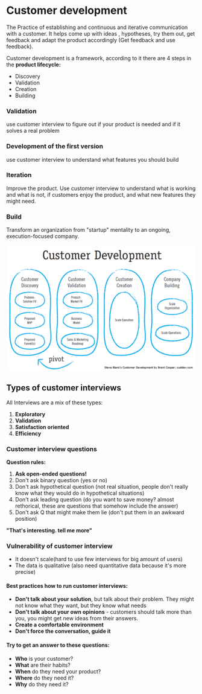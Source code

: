 # Customer development

The Practice of establishing and continuous and iterative communication with a customer. It helps come up with ideas , hypotheses, try them out, get feedback and adapt the product accordingly \(Get feedback and use feedback\).

Customer development is a framework, according to it there are 4 steps in the **product lifecycle:**

* Discovery
* Validation
* Creation
* Building

### Validation

use customer interview to figure out if your product is needed and if it solves a real problem

### Development of the first version

use customer interview to understand what features you should build

### Iteration

Improve the product. Use customer interview to understand what is working and what is not, if customers enjoy the product, and what new features they might need.

### Build

Transform an organization from "startup" mentality to an ongoing, execution-focused company.

![](../../.gitbook/assets/image%20%281%29%20%281%29%20%281%29%20%281%29.png)

## Types of customer interviews

All Interviews are a mix of these types:

1. **Exploratory**
2. **Validation**
3. **Satisfaction oriented**
4. **Efficiency**

### Customer interview questions

**Question rules:**

1. **Ask open-ended questions!**
2. Don't ask binary question \(yes or no\)
3. Don't ask hypothetical question \(not real situation, people don't really know what they would do in hypothetical situations\)
4. Don't ask leading question \(do you want to save money? almost rethorical, these are questions that somehow include the answer\)
5. Don't ask Q that might make them lie \(don't put them in an awkward position\)

**"That's interesting. tell me more"**

### **Vulnerability of customer interview**

* It doesn't scale\(hard to use few interviews for big amount of users\)
* The data is qualitative \(also need quantitative data because it's more precise\)

#### Best practices how to run customer interviews:

* **Don't talk about your solution**, but talk about their problem. They might not know what they want, but they know what needs
* **Don't talk about your own opinions** - customers should talk more than you, you might get new ideas from their answers.
* **Create a comfortable environment**
* **Don't force the conversation, guide it**

#### Try to get an answer to these questions:

* **Who** is your customer?  
* **What** are their habits?
* **When** do they need your product?
* **Where** do they need it?
* **Why** do they need it?

